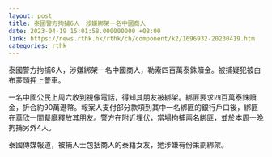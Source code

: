 ```yaml
---
layout: post
title: 泰國警方拘捕6人　涉嫌綁架一名中國商人
date: 2023-04-19 15:01:58.000000000 +08:00
link: https://news.rthk.hk/rthk/ch/component/k2/1696932-20230419.htm
categories: rthk
---
```


泰國警方拘捕6人，涉嫌綁架一名中國商人，勒索四百萬泰銖贖金。被捕疑犯被白布蒙頭押上警車。

一名中國公民上周六收到視像電話，得知其朋友被綁架。綁匪要求四百萬泰銖贖金，折合約90萬港幣。報案人支付部分款項到其中一名綁匪的銀行戶口後，綁匪在華欣一間餐廳釋放其朋友。警方在附近埋伏，當場拘捕兩名綁匪，並於本周一晚拘捕另外4人。

泰國傳媒報道，被捕人士包括商人的泰籍女友，她涉嫌有份策劃綁架。
